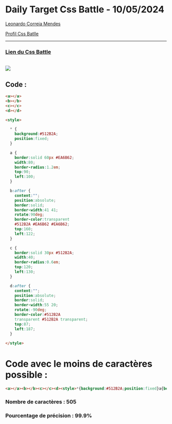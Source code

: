 # Daily Target Css Battle - 10/05/2024

[Leonardo Correia Mendes](https://github.com/leonardo-correiamendes)

[Profil Css Batlle](https://cssbattle.dev/player/PxahljaEJJesW2q41DyRFOpJIt73)

<hr>

### [Lien du Css Battle](https://cssbattle.dev/play/HxvGBndq11G1PjpY85yZ)
<br>

<img src="https://firebasestorage.googleapis.com/v0/b/cssbattleapp.appspot.com/o/user%2Fummd3POvEDfFyeFvVdOMG3OOrwE2%2Ftargets%2Ftarget_iIWitCS.png?alt=media">

<br>

## Code : 
```html
<a></a>
<b></b>
<c></c>
<d></d>

<style>

  * {
    background:#512B2A;
    position:fixed;
  }

  a {
    border:solid 60px #EA6B62;
    width:80;
    border-radius:1.2em;
    top:90;
    left:100;
  }

  b:after {
    content:"";
    position:absolute;
    border:solid;
    border-width:41 41;
    rotate:90deg;
    border-color:transparent
    #512B2A #EA6B62 #EA6B62;
    top:160;
    left:122;
  }

  c {
    border:solid 30px #512B2A;
    width:40;
    border-radius:0.6em;
    top:120;
    left:130;
  }

  d:after {
    content:"";
    position:absolute;
    border:solid;
    border-width:55 20;
    rotate:-90deg;
    border-color:#512B2A
    transparent #512B2A transparent;
    top:87;
    left:187;
  }
  
</style>
```

# Code avec le moins de caractères possible : 

```html
<a></a><b></b><c></c><d><style>*{background:#512B2A;position:fixed}a{border:solid 64q#EA6B62;width:80;border-radius:1.2em;top:90;left:100}b:after{content:"";position:absolute;border:solid;border-width:41 41;rotate:90deg;border-color:transparent#512B2A#EA6B62#EA6B62;top:160;left:122}c{border:solid 32q#512B2A;width:40;border-radius:0.6em;top:120;left:130}d:after{content:"";position:absolute;border:solid;border-width:55 20;rotate:-90deg;border-color:#512B2A transparent#512B2A transparent;top:87;left:187
```

### Nombre de caractères : 505
### Pourcentage de précision : 99.9%
